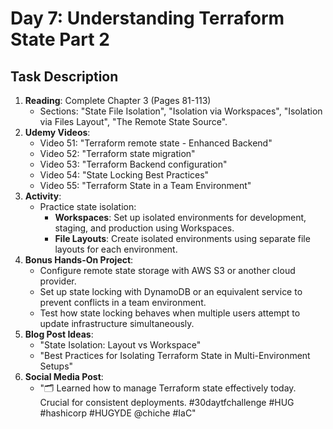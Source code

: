 # Day 7: Understanding Terraform State Part 2

## Task Description

1. **Reading**: Complete Chapter 3 (Pages 81-113)
   - Sections: "State File Isolation", "Isolation via Workspaces", "Isolation via Files Layout", "The Remote State Source".
2. **Udemy Videos**: 
   - Video 51: "Terraform remote state - Enhanced Backend"
   - Video 52: "Terraform state migration"
   - Video 53: "Terraform Backend configuration"
   - Video 54: "State Locking Best Practices"
   - Video 55: "Terraform State in a Team Environment"
3. **Activity**: 
   - Practice state isolation:
     - **Workspaces**: Set up isolated environments for development, staging, and production using Workspaces.
     - **File Layouts**: Create isolated environments using separate file layouts for each environment.
4. **Bonus Hands-On Project**: 
   - Configure remote state storage with AWS S3 or another cloud provider.
   - Set up state locking with DynamoDB or an equivalent service to prevent conflicts in a team environment.
   - Test how state locking behaves when multiple users attempt to update infrastructure simultaneously.
5. **Blog Post Ideas**: 
   - "State Isolation: Layout vs Workspace"
   - "Best Practices for Isolating Terraform State in Multi-Environment Setups"
6. **Social Media Post**: 
   - "🗂 Learned how to manage Terraform state effectively today. Crucial for consistent deployments. #30daytfchallenge #HUG #hashicorp #HUGYDE @chiche #IaC"

